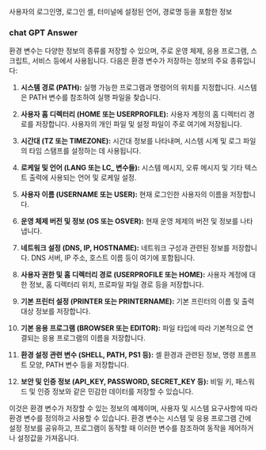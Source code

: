사용자의 로그인명, 로그인 셸, 터미널에 설정된 언어, 경로명 등을 포함한 정보

### chat GPT Answer
환경 변수는 다양한 정보의 종류를 저장할 수 있으며, 주로 운영 체제, 응용 프로그램, 스크립트, 서비스 등에서 사용됩니다. 다음은 환경 변수가 저장하는 정보의 주요 종류입니다:

1. **시스템 경로 (PATH):** 실행 가능한 프로그램과 명령어의 위치를 지정합니다. 시스템은 PATH 변수를 참조하여 실행 파일을 찾습니다.
    
2. **사용자 홈 디렉터리 (HOME 또는 USERPROFILE):** 사용자 계정의 홈 디렉터리 경로를 저장합니다. 사용자의 개인 파일 및 설정 파일이 주로 여기에 저장됩니다.
    
3. **시간대 (TZ 또는 TIMEZONE):** 시간대 정보를 나타내며, 시스템 시계 및 로그 파일의 타임 스탬프를 설정하는 데 사용됩니다.
    
4. **로케일 및 언어 (LANG 또는 LC_ 변수들):** 시스템 메시지, 오류 메시지 및 기타 텍스트 출력에 사용되는 언어 및 로케일 설정.
    
5. **사용자 이름 (USERNAME 또는 USER):** 현재 로그인한 사용자의 이름을 저장합니다.
    
6. **운영 체제 버전 및 정보 (OS 또는 OSVER):** 현재 운영 체제의 버전 및 정보를 나타냅니다.
    
7. **네트워크 설정 (DNS, IP, HOSTNAME):** 네트워크 구성과 관련된 정보를 저장합니다. DNS 서버, IP 주소, 호스트 이름 등이 여기에 포함됩니다.
    
8. **사용자 권한 및 홈 디렉터리 경로 (USERPROFILE 또는 HOME):** 사용자 계정에 대한 정보, 홈 디렉터리 위치, 프로파일 파일 경로 등을 저장합니다.
    
9. **기본 프린터 설정 (PRINTER 또는 PRINTERNAME):** 기본 프린터의 이름 및 출력 대상 정보를 저장합니다.
    
10. **기본 응용 프로그램 (BROWSER 또는 EDITOR):** 파일 타입에 따라 기본적으로 연결되는 응용 프로그램의 이름을 저장합니다.
    
11. **환경 설정 관련 변수 (SHELL, PATH, PS1 등):** 셸 환경과 관련된 정보, 명령 프롬프트 모양, PATH 변수 등을 저장합니다.
    
12. **보안 및 인증 정보 (API_KEY, PASSWORD, SECRET_KEY 등):** 비밀 키, 패스워드 및 인증 정보와 같은 민감한 데이터를 저장할 수 있습니다.
    

이것은 환경 변수가 저장할 수 있는 정보의 예제이며, 사용자 및 시스템 요구사항에 따라 환경 변수를 정의하고 사용할 수 있습니다. 환경 변수는 시스템 및 응용 프로그램 간에 설정 정보를 공유하고, 프로그램이 동작할 때 이러한 변수를 참조하여 동작을 제어하거나 설정값을 가져옵니다.